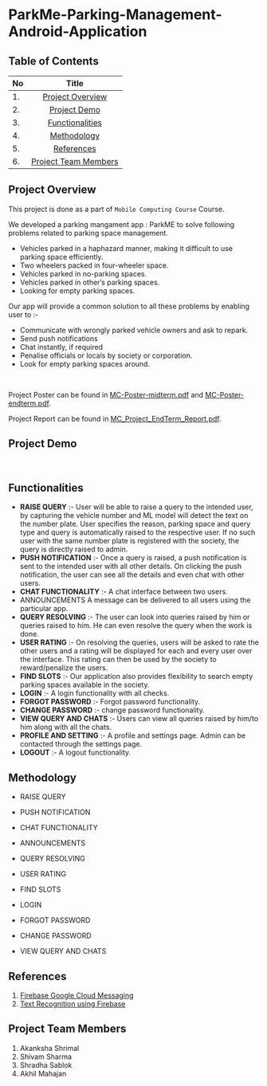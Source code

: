 # ParkMe-Parking-Management-Android-Application

## Table of Contents
<center>

| No |   Title   |  
| :--- | :----------------------: | 
| 1. |   [Project Overview](#Project-Overview) |   
| 2. |   [Project Demo](#Project-Demo) |   
| 3. |[Functionalities](#Functionalities)|   
| 4.  |  [Methodology](#Methodology)  | 
| 5.  |    [References](#References)   | 
| 6.  |    [Project Team Members](#Project-Team-Members)   | 

</center>

## Project Overview

This project is done as a part of `Mobile Computing Course` Course.

We developed a parking mangament app : ParkME to solve following problems related to parking space management. 
- Vehicles parked in a haphazard manner, making it difficult to use parking space efficiently.
- Two wheelers packed in four-wheeler space.
- Vehicles parked in no-parking spaces.
- Vehicles parked in other’s parking spaces.
- Looking for empty parking spaces. 
  
Our app will provide a common solution to all these problems by enabling user to :- 
- Communicate with wrongly parked vehicle owners and ask to repark. 
- Send push notifications 
- Chat instantly, if required
- Penalise officials or locals by society or corporation.
- Look for empty parking spaces around. 
  

<p>&nbsp;</p>

Project Poster can be found in [MC-Poster-midterm.pdf](MC-Poster-midterm.pdf) and [MC-Poster-endterm.pdf](MC-Poster-endterm.pdf). 

Project Report can be found in [MC_Project_EndTerm_Report.pdf](MC_Project_EndTerm_Report.pdf).


## Project Demo


<p>&nbsp;</p>

## Functionalities
- **RAISE QUERY** :-
    User will be able to raise a query to the intended user, by capturing the vehicle number and
    ML model will detect the text on the number plate. User specifies the reason, parking space
    and query type and query is automatically raised to the respective user. If no such user with
    the same number plate is registered with the society, the query is directly raised to admin.
- **PUSH NOTIFICATION** :-
    Once a query is raised, a push notification is sent to the intended user with all other details.
    On clicking the push notification, the user can see all the details and even chat with other
    users.
- **CHAT FUNCTIONALITY** :-
    A chat interface between two users.
- ANNOUNCEMENTS
    A message can be delivered to all users using the particular app.
- **QUERY RESOLVING** :-
    The user can look into queries raised by him or queries raised to him. He can even resolve
    the query when the work is done.
- **USER RATING** :-
    On resolving the queries, users will be asked to rate the other users and a rating will be
    displayed for each and every user over the interface. This rating can then be used by the
    society to reward/penalize the users.
- **FIND SLOTS** :-
    Our application also provides flexibility to search empty parking spaces available in the
    society.
- **LOGIN** :-
    A login functionality with all checks.
- **FORGOT PASSWORD** :-
    Forgot password functionality.
- **CHANGE PASSWORD** :-
    change password functionality.
- **VIEW QUERY AND CHATS** :-
    Users can view all queries raised by him/to him along with all the chats.
- **PROFILE AND SETTING** :-
    A profile and settings page. Admin can be contacted through the settings page.
- **LOGOUT** :-
    A logout functionality.

## Methodology
- RAISE QUERY

- PUSH NOTIFICATION

- CHAT FUNCTIONALITY
    
- ANNOUNCEMENTS
    
- QUERY RESOLVING
   
- USER RATING

- FIND SLOTS

- LOGIN
    
- FORGOT PASSWORD
    
- CHANGE PASSWORD
    
- VIEW QUERY AND CHATS
    
    
## References

1. [Firebase Google Cloud Messaging](https://firebase.google.com/docs/cloud-messaging)
2. [Text Recognition using Firebase](https://firebase.google.com/docs/ml-kit/recognize-text) 



## Project Team Members

1. Akanksha Shrimal
2. Shivam Sharma 
3. Shradha Sablok  
4. Akhil Mahajan
  


